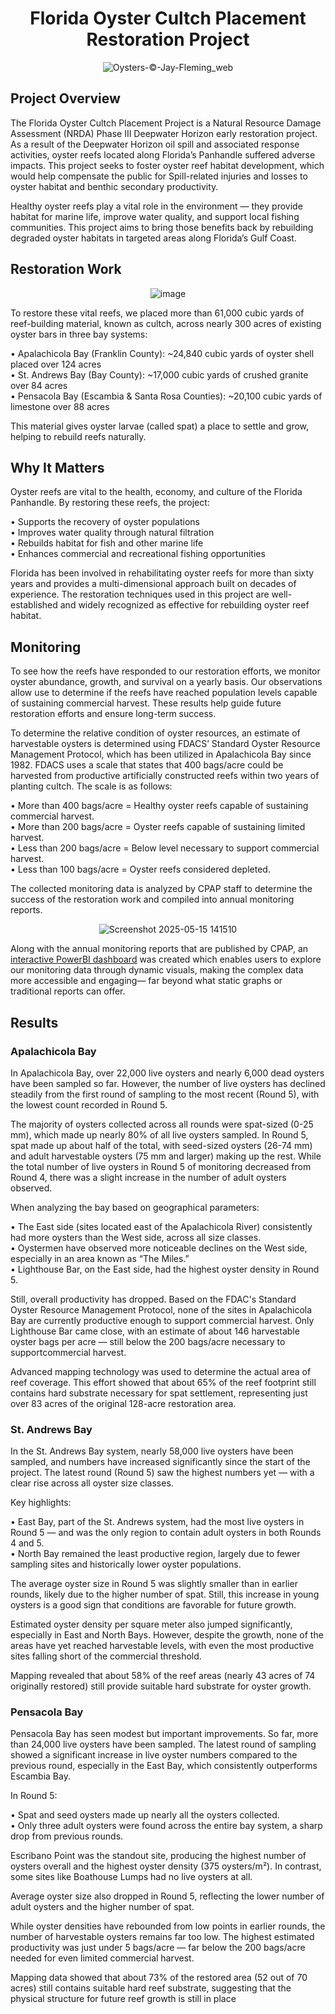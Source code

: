 <div align="center">

# Florida Oyster Cultch Placement Restoration Project
![Oysters-©-Jay-Fleming_web](https://github.com/user-attachments/assets/d8bb8392-b24a-42d8-9778-8a1b2d21827b)

</div>

## Project Overview
The Florida Oyster Cultch Placement Project is a Natural Resource Damage Assessment (NRDA) Phase III Deepwater Horizon early restoration project. As a result of the Deepwater Horizon oil spill and associated response activities, oyster reefs located along Florida’s Panhandle suffered adverse impacts. This project seeks to foster oyster reef habitat development, which would help compensate the public for Spill-related injuries and losses to oyster habitat and benthic secondary productivity.

Healthy oyster reefs play a vital role in the environment — they provide habitat for marine life, improve water quality, and support local fishing communities. This project aims to bring those benefits back by rebuilding degraded oyster habitats in targeted areas along Florida’s Gulf Coast.

## Restoration Work
<div align="center">
  
![image](https://github.com/user-attachments/assets/4e95b501-4d51-449a-87c7-91e0252e8183)

</div>

To restore these vital reefs, we placed more than 61,000 cubic yards of reef-building material, known as cultch, across nearly 300 acres of existing oyster bars in three bay systems:

•	Apalachicola Bay (Franklin County): ~24,840 cubic yards of oyster shell placed over 124 acres <br />
•	St. Andrews Bay (Bay County): ~17,000 cubic yards of crushed granite over 84 acres <br />
•	Pensacola Bay (Escambia & Santa Rosa Counties): ~20,100 cubic yards of limestone over 88 acres <br />

This material gives oyster larvae (called spat) a place to settle and grow, helping to rebuild reefs naturally.

## Why It Matters
Oyster reefs are vital to the health, economy, and culture of the Florida Panhandle. By restoring these reefs, the project:

• Supports the recovery of oyster populations <br />
• Improves water quality through natural filtration <br />
• Rebuilds habitat for fish and other marine life <br />
• Enhances commercial and recreational fishing opportunities <br />

Florida has been involved in rehabilitating oyster reefs for more than sixty years and provides a multi-dimensional approach built on decades of experience. The restoration techniques used in this project are well-established and widely recognized as effective for rebuilding oyster reef habitat.

## Monitoring
To see how the reefs have responded to our restoration efforts, we monitor oyster abundance, growth, and survival on a yearly basis. Our observations allow use to determine if the reefs have reached population levels capable of sustaining commercial harvest. These results help guide future restoration efforts and ensure long-term success.

To determine the relative condition of oyster resources, an estimate of harvestable oysters is determined using FDACS’ Standard Oyster Resource Management Protocol, which has been utilized in Apalachicola Bay since 1982. FDACS uses a scale that states that 400 bags/acre could be harvested from productive artificially constructed reefs within two years of planting cultch. The scale is as follows: 

•	More than 400 bags/acre = Healthy oyster reefs capable of sustaining commercial harvest. <br />
•	More than 200 bags/acre = Oyster reefs capable of sustaining limited harvest. <br />
•	Less than 200 bags/acre = Below level necessary to support commercial harvest. <br />
•	Less than 100 bags/acre = Oyster reefs considered depleted. <br />

The collected monitoring data is analyzed by CPAP staff to determine the success of the restoration work and compiled into annual monitoring reports.

<div align="center">
  
![Screenshot 2025-05-15 141510](https://github.com/user-attachments/assets/fc778dc5-0492-43ee-a7d9-2d50f60f37f8)

</div>

Along with the annual monitoring reports that are published by CPAP, an [interactive PowerBI dashboard](https://app.powerbi.com/view?r=eyJrIjoiODhhZGQxZmYtYjYzYy00MTQ0LWI3M2EtZmE3NzdlODdlOGE3IiwidCI6ImI2MjAxOTYwLTQ1YmEtNGI3OC1iMDgwLWYxYzQzM2ZmNmUzNiIsImMiOjZ9) was created which enables users to explore our monitoring data through dynamic visuals, making the complex data more accessible and engaging— far beyond what static graphs or traditional reports can offer.

## Results

### Apalachicola Bay
In Apalachicola Bay, over 22,000 live oysters and nearly 6,000 dead oysters have been sampled so far. However, the number of live oysters has declined steadily from the first round of sampling to the most recent (Round 5), with the lowest count recorded in Round 5.

The majority of oysters collected across all rounds were spat-sized (0-25 mm), which made up nearly 80% of all live oysters sampled. In Round 5, spat made up about half of the total, with seed-sized oysters (26-74 mm) and adult harvestable oysters (75 mm and larger) making up the rest. While the total number of live oysters in Round 5 of monitoring decreased from Round 4, there was a slight increase in the number of adult oysters observed. 

When analyzing the bay based on geographical parameters:

• The East side (sites located east of the Apalachicola River) consistently had more oysters than the West side, across all size classes. <br />
• Oystermen have observed more noticeable declines on the West side, especially in an area known as “The Miles.” <br />
• Lighthouse Bar, on the East side, had the highest oyster density in Round 5. <br />

Still, overall productivity has dropped. Based on the FDAC's Standard Oyster Resource Management Protocol, none of the sites in Apalachicola Bay are currently productive enough to support commercial harvest. Only Lighthouse Bar came close, with an estimate of about 146 harvestable oyster bags per acre — still below the 200 bags/acre necessary to supportcommercial harvest.

Advanced mapping technology was used to determine the actual area of reef coverage. This effort showed that about 65% of the reef footprint still contains hard substrate necessary for spat settlement, representing  just over 83 acres of the original 128-acre restoration area.

### St. Andrews Bay
In the St. Andrews Bay system, nearly 58,000 live oysters have been sampled, and numbers have increased significantly since the start of the project. The latest round (Round 5) saw the highest numbers yet — with a clear rise across all oyster size classes.

Key highlights:

• East Bay, part of the St. Andrews system, had the most live oysters in Round 5 — and was the only region to contain adult oysters in both Rounds 4 and 5. <br />
• North Bay remained the least productive region, largely due to fewer sampling sites and historically lower oyster populations. <br />

The average oyster size in Round 5 was slightly smaller than in earlier rounds, likely due to the higher number of spat. Still, this increase in young oysters is a good sign that conditions are favorable for future growth.

Estimated oyster density per square meter also jumped significantly, especially in East and North Bays. However, despite the growth, none of the areas have yet reached harvestable levels, with even the most productive sites falling short of the commercial threshold.

Mapping revealed that about 58% of the reef areas (nearly 43 acres of 74 originally restored) still provide suitable hard substrate for oyster growth.

### Pensacola Bay
Pensacola Bay has seen modest but important improvements. So far, more than 24,000 live oysters have been sampled. The latest round of sampling showed a significant increase in live oyster numbers compared to the previous round, especially in the East Bay, which consistently outperforms Escambia Bay.

In Round 5:

• Spat and seed oysters made up nearly all the oysters collected. <br />
• Only three adult oysters were found across the entire bay system, a sharp drop from previous rounds. <br />

Escribano Point was the standout site, producing the highest number of oysters overall and the highest oyster density (375 oysters/m²). In contrast, some sites like Boathouse Lumps had no live oysters at all.

Average oyster size also dropped in Round 5, reflecting the lower number of adult oysters and the higher number of spat.

While oyster densities have rebounded from low points in earlier rounds, the number of harvestable oysters remains far too low. The highest estimated productivity was just under 5 bags/acre — far below the 200 bags/acre needed for even limited commercial harvest.

Mapping data showed that about 73% of the restored area (52 out of 70 acres) still contains suitable hard reef substrate, suggesting that the physical structure for future reef growth is still in place
